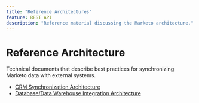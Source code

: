 ```yaml
---
title: "Reference Architectures"
feature: REST API
description: "Reference material discussing the Marketo architecture."
---
```


# Reference Architecture

Technical documents that describe best practices for synchronizing Marketo data with external systems.

- [CRM Synchronization Architecture](/Marketo-CRM-Synchronization-Architecture_2021_Whitepaper-V2.pdf)
- [Database/Data Warehouse Integration Architecture](/Marketo_DB_Reference_Architecture.pdf)

